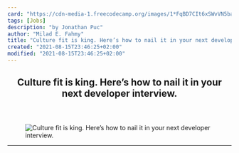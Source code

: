 ```yaml
---
card: "https://cdn-media-1.freecodecamp.org/images/1*FqBD7CIt6xSWvVN5bam4uQ.jpeg"
tags: [Jobs]
description: "by Jonathan Puc"
author: "Milad E. Fahmy"
title: "Culture fit is king. Here’s how to nail it in your next developer interview."
created: "2021-08-15T23:46:25+02:00"
modified: "2021-08-15T23:46:25+02:00"
---
```

<div class="site-wrapper">
<main id="site-main" class="site-main outer">
<div class="inner">
<article class="post-full post tag-jobs tag-coding tag-programming tag-tech tag-self-improvement ">
<header class="post-full-header">
<h1 class="post-full-title">Culture fit is king. Here’s how to nail it in your next developer interview.</h1>
</header>
<figure class="post-full-image">
<picture>
<source media="(max-width: 700px)" sizes="1px" srcset="data:image/gif;base64,R0lGODlhAQABAIAAAAAAAP///yH5BAEAAAAALAAAAAABAAEAAAIBRAA7 1w">
<source media="(min-width: 701px)" sizes="(max-width: 800px) 400px,
(max-width: 1170px) 700px,
1400px" srcset="https://cdn-media-1.freecodecamp.org/images/1*FqBD7CIt6xSWvVN5bam4uQ.jpeg 300w,
https://cdn-media-1.freecodecamp.org/images/1*FqBD7CIt6xSWvVN5bam4uQ.jpeg 600w,
https://cdn-media-1.freecodecamp.org/images/1*FqBD7CIt6xSWvVN5bam4uQ.jpeg 1000w,
https://cdn-media-1.freecodecamp.org/images/1*FqBD7CIt6xSWvVN5bam4uQ.jpeg 2000w">
<img onerror="this.style.display='none'" src="https://cdn-media-1.freecodecamp.org/images/1*FqBD7CIt6xSWvVN5bam4uQ.jpeg" alt="Culture fit is king. Here’s how to nail it in your next developer interview.">
</picture>
</figure>
<section class="post-full-content">
<div class="post-content medium-migrated-article">
</div>
<hr>
</section>
</article>
</div>
</main>
</div>
<!-- Google Tag Manager (noscript) -->
<!-- End Google Tag Manager (noscript) -->
